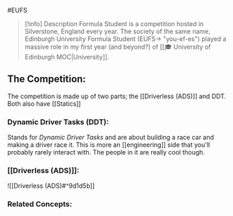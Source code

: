 #EUFS 

> [!info] Description
> Formula Student is a competition hosted in Silverstone, England every year. The society of the same name, Edinburgh University Formula Student (EUFS-> "you-ef-es") played a massive role in my first year (and beyond?) of [[🎓 University of Edinburgh MOC|University]]. 



## The Competition:
The competition is made up of two parts; the [[Driverless (ADS)]] and DDT. Both also have [[Statics]]

### Dynamic Driver Tasks (DDT):
Stands for *Dynamic Driver Tasks* and are about building a race car and making a driver race it. This is more an [[engineering]] side that you'll probably rarely interact with. The people in it are really cool though.

### [[Driverless (ADS)]]: 
![[Driverless (ADS)#^9d1d5b]]

### Related Concepts:
